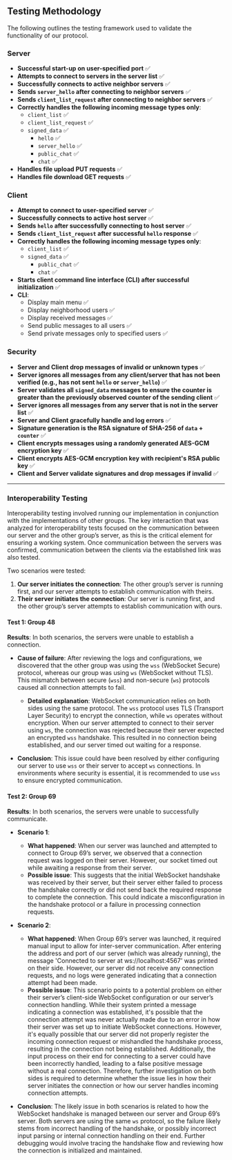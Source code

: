 ## Testing Methodology

The following outlines the testing framework used to validate the functionality of our protocol.

### Server

- **Successful start-up on user-specified port** ✅
- **Attempts to connect to servers in the server list** ✅
- **Successfully connects to active neighbor servers** ✅
- **Sends `server_hello` after connecting to neighbor servers** ✅
- **Sends `client_list_request` after connecting to neighbor servers** ✅
- **Correctly handles the following incoming message types only**:
  - `client_list` ✅
  - `client_list_request` ✅
  - `signed_data` ✅
    - `hello` ✅
    - `server_hello` ✅
    - `public_chat` ✅
    - `chat` ✅
- **Handles file upload PUT requests** ✅
- **Handles file download GET requests** ✅

### Client

- **Attempt to connect to user-specified server** ✅
- **Successfully connects to active host server** ✅
- **Sends `hello` after successfully connecting to host server** ✅
- **Sends `client_list_request` after successful `hello` response** ✅
- **Correctly handles the following incoming message types only**:
  - `client_list` ✅
  - `signed_data` ✅
    - `public_chat` ✅
    - `chat` ✅
- **Starts client command line interface (CLI) after successful initialization** ✅
- **CLI**:
  - Display main menu ✅
  - Display neighborhood users ✅
  - Display received messages ✅
  - Send public messages to all users ✅
  - Send private messages only to specified users ✅

### Security

- **Server and Client drop messages of invalid or unknown types** ✅
- **Server ignores all messages from any client/server that has not been verified (e.g., has not sent `hello` or `server_hello`)** ✅
- **Server validates all `signed_data` messages to ensure the counter is greater than the previously observed counter of the sending client** ✅
- **Server ignores all messages from any server that is not in the server list** ✅
- **Server and Client gracefully handle and log errors** ✅
- **Signature generation is the RSA signature of SHA-256 of `data` + `counter`** ✅
- **Client encrypts messages using a randomly generated AES-GCM encryption key** ✅
- **Client encrypts AES-GCM encryption key with recipient's RSA public key** ✅
- **Client and Server validate signatures and drop messages if invalid** ✅

---

### Interoperability Testing

Interoperability testing involved running our implementation in conjunction with the implementations of other groups. The key interaction that was analyzed for interoperability tests focused on the communication between our server and the other group’s server, as this is the critical element for ensuring a working system. Once communication between the servers was confirmed, communication between the clients via the established link was also tested.

Two scenarios were tested:
1. **Our server initiates the connection**: The other group’s server is running first, and our server attempts to establish communication with theirs.
2. **Their server initiates the connection**: Our server is running first, and the other group’s server attempts to establish communication with ours.

#### Test 1: Group 48

**Results**: In both scenarios, the servers were unable to establish a connection.

- **Cause of failure**: After reviewing the logs and configurations, we discovered that the other group was using the `wss` (WebSocket Secure) protocol, whereas our group was using `ws` (WebSocket without TLS). This mismatch between secure (`wss`) and non-secure (`ws`) protocols caused all connection attempts to fail.
  
  - **Detailed explanation**: WebSocket communication relies on both sides using the same protocol. The `wss` protocol uses TLS (Transport Layer Security) to encrypt the connection, while `ws` operates without encryption. When our server attempted to connect to their server using `ws`, the connection was rejected because their server expected an encrypted `wss` handshake. This resulted in no connection being established, and our server timed out waiting for a response.

- **Conclusion**: This issue could have been resolved by either configuring our server to use `wss` or their server to accept `ws` connections. In environments where security is essential, it is recommended to use `wss` to ensure encrypted communication.

#### Test 2: Group 69

**Results**: In both scenarios, the servers were unable to successfully communicate.

- **Scenario 1**: 
  - **What happened**: When our server was launched and attempted to connect to Group 69’s server, we observed that a connection request was logged on their server. However, our socket timed out while awaiting a response from their server.
  - **Possible issue**: This suggests that the initial WebSocket handshake was received by their server, but their server either failed to process the handshake correctly or did not send back the required response to complete the connection. This could indicate a misconfiguration in the handshake protocol or a failure in processing connection requests.
  
- **Scenario 2**: 
  - **What happened**: When Group 69’s server was launched, it required manual input to allow for inter-server communication. After entering the address and port of our server (which was already running), the message 'Connected to server at ws://localhost:4567' was printed on their side. However, our server did not receive any connection requests, and no logs were generated indicating that a connection attempt had been made.
  - **Possible issue**: This scenario points to a potential problem on either their server’s client-side WebSocket configuration or our server’s connection handling. While their system printed a message indicating a connection was established, it's possible that the connection attempt was never actually made due to an error in how their server was set up to initiate WebSocket connections. However, it's equally possible that our server did not properly register the incoming connection request or mishandled the handshake process, resulting in the connection not being established. Additionally, the input process on their end for connecting to a server could have been incorrectly handled, leading to a false positive message without a real connection. Therefore, further investigation on both sides is required to determine whether the issue lies in how their server initiates the connection or how our server handles incoming connection attempts.

- **Conclusion**: The likely issue in both scenarios is related to how the WebSocket handshake is managed between our server and Group 69’s server. Both servers are using the same `ws` protocol, so the failure likely stems from incorrect handling of the handshake, or possibly incorrect input parsing or internal connection handling on their end. Further debugging would involve tracing the handshake flow and reviewing how the connection is initialized and maintained.
